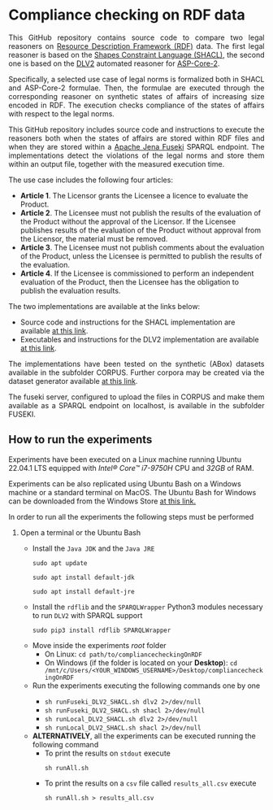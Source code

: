 # Compliance checking on RDF data

<p align="justify">
This GitHub repository contains source code to compare two legal reasoners on <a href="https://www.w3.org/RDF">Resource Description Framework (RDF)</a> data. The first legal reasoner is based on the <a href="https://www.w3.org/TR/shacl-af/#rules">Shapes Constraint Language (SHACL)</a>, the second one is based on the <a href="https://dlv.demacs.unical.it/">DLV2</a> automated reasoner for <a href="https://www.cambridge.org/core/journals/theory-and-practice-of-logic-programming/article/abs/aspcore2-input-language-format/292E52334010C1F62E4469ABCD66228E">ASP-Core-2</a>.
</p>

<p align="justify">
Specifically, a selected use case of legal norms is formalized both in SHACL and ASP-Core-2 formulae. Then, the formulae are executed through the corresponding reasoner on synthetic states of affairs of increasing size encoded in RDF. The execution checks compliance of the states of affairs with respect to the legal norms. 
</p>

<p align="justify">
This GitHub repository includes source code and instructions to execute the reasoners both when the states of affairs are stored within RDF files and when they are stored within a <a href="https://jena.apache.org/documentation/fuseki2">Apache Jena Fuseki</a> SPARQL endpoint. The implementations detect the violations of the legal norms and store them within an output file, together with the measured execution time.
</p>

<p align="justify">
The use case includes the following four articles:

<ul>
  <li><b>Article 1</b>. The Licensor grants the Licensee a licence to evaluate the Product.</li>
  <li><b>Article 2</b>. The Licensee must not publish the results of the evaluation of the Product without the approval of the Licensor. If the Licensee publishes results of the evaluation of the Product without approval from the Licensor, the material must be removed.</li>
  <li><b>Article 3</b>. The Licensee must not publish comments about the evaluation of the Product, unless the Licensee is permitted to publish the results of the evaluation.</li>
  <li><b>Article 4</b>. If the Licensee is commissioned to perform an independent evaluation of the Product, then the Licensee has the obligation to publish the evaluation results.</li>
</ul>
</p>

<p align="justify">
The two implementations are available at the links below:

<ul>
  <li>Source code and instructions for the SHACL implementation are available <a href="https://github.com/liviorobaldo/compliancecheckingOnRDF/tree/main/SHACL">at this link</a>.</li>
  <li>Executables and instructions for the DLV2 implementation are available <a href="https://github.com/liviorobaldo/compliancecheckingOnRDF/tree/main/DLV2">at this link</a>.</li>
</ul>

</p>

<p align="justify">
The implementations have been tested on the synthetic (ABox) datasets available in the subfolder CORPUS. Further corpora may be created via the dataset generator available <a href="https://github.com/liviorobaldo/compliancecheckers/tree/main/DatasetGenerator">at this link</a>.
</p>

<p align="justify">
The fuseki server, configured to upload the files in CORPUS and make them available as a SPARQL endpoint on localhost, is available in the subfolder FUSEKI.
</p>


## How to run the experiments
Experiments have been executed on a Linux machine running Ubuntu 22.04.1 LTS equipped with <i>Intel® Core™ i7-9750H</i> CPU and <i>32GB</i> of RAM.

Experiments can be also replicated using Ubuntu Bash on a Windows machine or a standard terminal on MacOS. The Ubuntu Bash for Windows can be downloaded from the Windows Store <a href="https://apps.microsoft.com/store/detail/ubuntu-22041-lts/9PN20MSR04DW">at this link.</a>

In order to run all the experiments the following steps must be performed
<ol>
<li>Open a terminal or the Ubuntu Bash</li>
<ul>
  <li>Install the <code>Java JDK</code> and the <code>Java JRE</code></li>
  <pre><code>sudo apt update</br>
sudo apt install default-jdk</br>
sudo apt install default-jre</code></pre>
  <li>Install the <code>rdflib</code> and the <code>SPARQLWrapper</code> Python3 modules necessary to run <code>DLV2</code> with SPARQL support</li>
  <pre><code>sudo pip3 install rdflib SPARQLWrapper</code></pre>
  

<li>Move inside the experiments <i>root</i> folder</br>
<ul>
  <li>On Linux: <code>cd path/to/compliancecheckingOnRDF</code></li>
  <li>On Windows (if the folder is located on your <b>Desktop</b>): <code>cd /mnt/c/Users/&lt;YOUR_WINDOWS_USERNAME&gt;/Desktop/compliancecheckingOnRDF</code></li>
  
</ul>
<li>Run the experiments executing the following commands one by one</li>
<ul>
  <li><code>sh runFuseki_DLV2_SHACL.sh dlv2 2>/dev/null</code></li>
  <li><code>sh runFuseki_DLV2_SHACL.sh shacl 2>/dev/null</code></li>
  <li><code>sh runLocal_DLV2_SHACL.sh dlv2 2>/dev/null</code></li>
  <li><code>sh runLocal_DLV2_SHACL.sh shacl 2>/dev/null</code></li>
</ul>
<li><b>ALTERNATIVELY</b>, all the experiments can be executed running the following command
<ul>
  <li>To print the results on <code>stdout</code> execute
  <pre><code>sh runAll.sh</code></li></pre>
  <li>To print the results on a <code>csv</code> file called <code>results_all.csv</code> execute
  <pre><code>sh runAll.sh > results_all.csv</code></li></pre>
</ul>
</li>

</ol>
